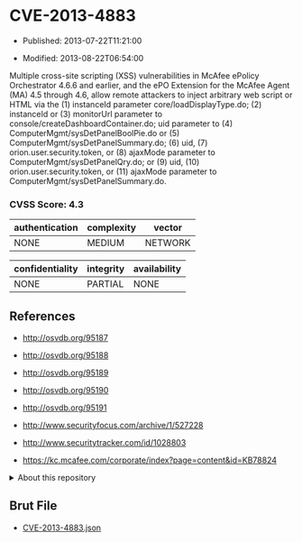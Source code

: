 # CVE-2013-4883

- Published: 2013-07-22T11:21:00

- Modified: 2013-08-22T06:54:00

Multiple cross-site scripting (XSS) vulnerabilities in McAfee ePolicy Orchestrator 4.6.6 and earlier, and the ePO Extension for the McAfee Agent (MA) 4.5 through 4.6, allow remote attackers to inject arbitrary web script or HTML via the (1) instanceId parameter core/loadDisplayType.do; (2) instanceId or (3) monitorUrl parameter to console/createDashboardContainer.do; uid parameter to (4) ComputerMgmt/sysDetPanelBoolPie.do or (5) ComputerMgmt/sysDetPanelSummary.do; (6) uid, (7) orion.user.security.token, or (8) ajaxMode parameter to ComputerMgmt/sysDetPanelQry.do; or (9) uid, (10) orion.user.security.token, or (11) ajaxMode parameter to ComputerMgmt/sysDetPanelSummary.do.

### CVSS Score: **4.3**

| authentication | complexity | vector |
| --- | --- | --- |
| NONE | MEDIUM | NETWORK |

| confidentiality | integrity | availability |
| --- | --- | --- |
| NONE | PARTIAL | NONE |

## References

* http://osvdb.org/95187

* http://osvdb.org/95188

* http://osvdb.org/95189

* http://osvdb.org/95190

* http://osvdb.org/95191

* http://www.securityfocus.com/archive/1/527228

* http://www.securitytracker.com/id/1028803

* https://kc.mcafee.com/corporate/index?page=content&id=KB78824

<details>
<summary>About this repository</summary> 

  This repository is part of the project [Live Hack CVE](https://github.com/Live-Hack-CVE). Main website can be found [www.live-hack.org](https://www.live-hack.org) 
  
  Made by [Sn0wAlice](https://github.com/Sn0wAlice) for the people that care about security and need to have a feed of the latest CVEs. Hope you enjoy it, don't forget to star the repo and follow me on [Twitter](https://twitter.com/Sn0wAlice) and [Github](https://github.com/Sn0wAlice). And that is my [personnal website](https://www.alice-snow.me/)

  - [Home Page](https://github.com/Live-Hack-CVE)
  - [Framework](https://github.com/Live-Hack-CVE/cve-framework)
  - [CVE database](https://github.com/Live-Hack-CVE/full_database)
  - [Changelog](https://github.com/Live-Hack-CVE/Changelog)
</details>

## Brut File

* [CVE-2013-4883.json](https://raw.githubusercontent.com/Live-Hack-CVE/full_database/main/cves/2013/CVE-2013-4883.json)

